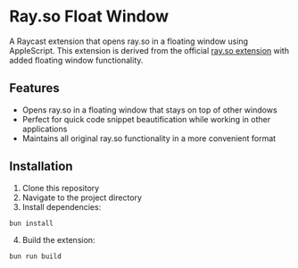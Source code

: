 # Ray.so Float Window

A Raycast extension that opens ray.so in a floating window using AppleScript. This extension is derived from the official [ray.so extension](https://github.com/raycast/extensions/tree/main/extensions/ray-so) with added floating window functionality.

## Features

- Opens ray.so in a floating window that stays on top of other windows
- Perfect for quick code snippet beautification while working in other applications
- Maintains all original ray.so functionality in a more convenient format

## Installation

1. Clone this repository
2. Navigate to the project directory
3. Install dependencies:
```bash
bun install
```
4. Build the extension:
```bash
bun run build
```
